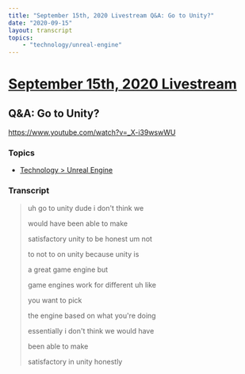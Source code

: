 ```yaml
---
title: "September 15th, 2020 Livestream Q&A: Go to Unity?"
date: "2020-09-15"
layout: transcript
topics:
    - "technology/unreal-engine"
---
```

# [September 15th, 2020 Livestream](../2020-09-15.md)
## Q&A: Go to Unity?
https://www.youtube.com/watch?v=_X-i39wswWU

### Topics
* [Technology > Unreal Engine](../topics/technology/unreal-engine.md)

### Transcript

> uh go to unity dude i don't think we
> 
> would have been able to make
> 
> satisfactory unity to be honest um not
> 
> to not to on unity because unity is
> 
> a great game engine but
> 
> game engines work for different uh like
> 
> you want to pick
> 
> the engine based on what you're doing
> 
> essentially i don't think we would have
> 
> been able to make
> 
> satisfactory in unity honestly
> 
